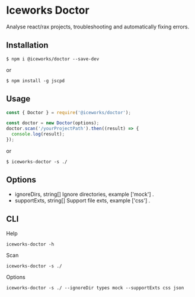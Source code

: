 # Iceworks Doctor

Analyse react/rax projects, troubleshooting and automatically fixing errors.

## Installation

```shell
$ npm i @iceworks/doctor --save-dev
```

or

```shell
$ npm install -g jscpd
```

## Usage

```js
const { Doctor } = require('@iceworks/doctor');

const doctor = new Doctor(options);
doctor.scan('/yourProjectPath').then((result) => {
  console.log(result);
});

```

or

```shell
$ iceworks-doctor -s ./
```

## Options

* ignoreDirs, string[] Ignore directories, example ['mock'] .
* supportExts, string[] Support file exts, example ['css'] .

## CLI

Help
```shell
iceworks-doctor -h
```

Scan
```shell
iceworks-doctor -s ./
```

Options
```shell
iceworks-doctor -s ./ --ignoreDir types mock --supportExts css json
```
